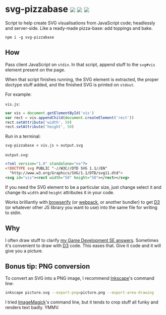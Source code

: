 # svg-pizzabase [![](https://img.shields.io/npm/v/svg-pizzabase.svg?style=flat-square)][1] [![](https://img.shields.io/travis/anko/svg-pizzabase.svg?style=flat-square)][2] [![](https://img.shields.io/david/anko/svg-pizzabase.svg?style=flat-square)][3]

Script to help create SVG visualisations from JavaScript code; headlessly and
server-side.  Like a ready-made pizza-base: add toppings and bake.

    npm i -g svg-pizzabase

## How

Pass client JavaScript on `stdin`.  In that script, append stuff to the
`svg#vis` element present on the page.

When that script finishes running, the SVG element is extracted, the proper
doctype stuff added, and the finished SVG is printed on `stdout`.

For example:

<!-- !test program node ./index.js -->

`vis.js`:

<!-- !test in example -->

```js
var vis = document.getElementById('vis')
var rect = vis.appendChild(document.createElement('rect'))
rect.setAttribute('width', 50)
rect.setAttribute('height', 50)
```

Run in a terminal:

    svg-pizzabase < vis.js > output.svg

<!-- !test out example -->

`output.svg`:

```svg
<?xml version="1.0" standalone="no"?>
<!DOCTYPE svg PUBLIC "-//W3C//DTD SVG 1.1//EN"
  "http://www.w3.org/Graphics/SVG/1.1/DTD/svg11.dtd">
<svg id="vis"><rect width="50" height="50"></rect></svg>
```

If you need the SVG element to be a particular size, just change select it and
change its `width` and `height` attributes it in your code.

Works brilliantly with [browserify][4] (or [webpack][5], or another bundler) to
get [D3][6] (or whatever other JS library you want to use) into the same file
for writing to stdin.

## Why

I often draw stuff to clarify [my Game Development SE answers][7].  Sometimes
it's convenient to draw with [D3][8] code.  This eases that.  Give it code and
it will give you a picture.

## Bonus tip: PNG conversion

To convert an SVG into a PNG image, I recommend [Inkscape][9]'s command line:

```sh
inkscape picture.svg --export-png=picture.png --export-area-drawing
```

I tried [ImageMagick][10]'s command line, but it tends to crop stuff all funky
and renders text badly.  YMMV.

[1]: https://www.npmjs.com/package/svg-pizzabase
[2]: https://travis-ci.org/anko/svg-pizzabase
[3]: https://david-dm.org/anko/svg-pizzabase
[4]: https://www.npmjs.com/package/browserify
[5]: https://github.com/webpack/webpack
[6]: http://d3js.org/
[7]: http://gamedev.stackexchange.com/users/7804/anko?tab=answers
[8]: http://d3js.org/
[9]: https://inkscape.org/
[10]: http://www.imagemagick.org/
